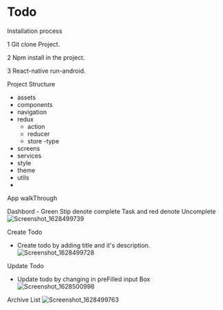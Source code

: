 
# Todo

Installation process

 1 Git clone Project.
 
 2 Npm install in the project.
 
 3 React-native run-android.
 
 Project Structure
  - assets
  - components
  - navigation
  - redux
    - action
    - reducer
    - store
    -type
  - screens
  - services
  - style
  - theme
  - utils
  - 
   App walkThrough
   
   Dashbord
    - Green Stip denote complete Task and red denote Uncomplete
   ![Screenshot_1628499739](https://user-images.githubusercontent.com/12965388/128684800-5bb7d2c8-ee18-48a5-8e12-df0594e9d8b8.png)

Create Todo
 - Create todo by adding title and it's description.
 ![Screenshot_1628499728](https://user-images.githubusercontent.com/12965388/128685008-26ef0b9a-6f00-43fb-ab5b-b3d867fc8c3b.png)
 
 Update Todo
 - Update todo by changing in preFilled input Box
![Screenshot_1628500998](https://user-images.githubusercontent.com/12965388/128685252-a2b236a8-d865-4b81-9f52-8d1bbd0bcaea.png)


  Archive List
 ![Screenshot_1628499763](https://user-images.githubusercontent.com/12965388/128684496-fced8a46-1c2c-43b1-872a-a98ea0dd90bb.png)
 
